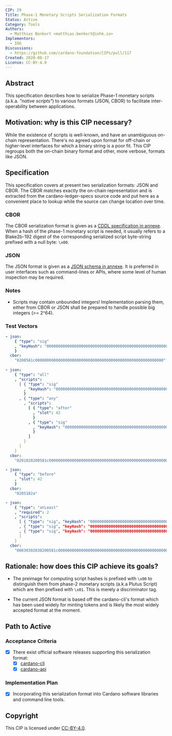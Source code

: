 ```yaml
---
CIP: 29
Title: Phase-1 Monetary Scripts Serialization Formats
Status: Active
Category: Tools
Authors:
  - Matthias Benkort <matthias.benkort@iohk.io>
Implementors:
  - IOG
Discussions:
  - https://github.com/cardano-foundation/CIPs/pull/117
Created: 2020-08-17
License: CC-BY-4.0
---
```


## Abstract

This specification describes how to serialize Phase-1 monetary scripts (a.k.a. _"native scripts"_) to various formats (JSON, CBOR) to facilitate inter-operability between applications.

## Motivation: why is this CIP necessary?

While the existence of scripts is well-known, and have an unambiguous on-chain representation. There's no agreed upon format for off-chain or higher-level interfaces for which a binary string is a poor fit. This CIP regroups both the on-chain binary format and other, more verbose, formats like JSON.

## Specification

This specification covers at present two serialization formats: JSON and CBOR. The CBOR matches exactly the on-chain representation and is extracted from the cardano-ledger-specs source code and put here as a convenient place to lookup while the source can change location over time.

### CBOR

The CBOR serialization format is given as a [CDDL specification in annexe](./phase-1-monetary-scripts.cddl). When a hash of the phase-1 monetary script is needed, it usually refers to a Blake2b-192 digest of the corresponding serialized script byte-string prefixed with a null byte: `\x00`.

### JSON

The JSON format is given as a [JSON schema in annexe](./phase-1-monetary-scripts.json). It is preferred in user interfaces such as command-lines or APIs, where some level of human inspection may be required.

### Notes

- Scripts may contain unbounded integers! Implementation parsing them, either from CBOR or JSON shall be prepared to handle possible big integers (>= 2^64).

### Test Vectors

```yaml
- json:
    { "type": "sig"
    , "keyHash": "00000000000000000000000000000000000000000000000000000000"
    }
  cbor:
    "8200581c00000000000000000000000000000000000000000000000000000000"
    
- json:
    { "type": "all"
    , "scripts":
      [ { "type": "sig"
        , "keyHash": "00000000000000000000000000000000000000000000000000000000"
        }
      , { "type": "any"
        , "scripts":
          [ { "type": "after"
            , "slot": 42
            }
          , { "type": "sig"
            , "keyHash": "00000000000000000000000000000000000000000000000000000001"
            }
          ]
        }
      ]
    }
  cbor:
    "8201828200581c000000000000000000000000000000000000000000000000000000008202828204182a8200581c00000000000000000000000000000000000000000000000000000001"

- json:
    { "type": "before"
    , "slot": 42
    }
  cbor:
    "8205182a"

- json:
    { "type": "atLeast"
    , "required": 2
    , "scripts":
      [ { "type": "sig", "keyHash": "00000000000000000000000000000000000000000000000000000000" }
      , { "type": "sig", "keyHash": "00000000000000000000000000000000000000000000000000000001" }
      , { "type": "sig", "keyHash": "00000000000000000000000000000000000000000000000000000002" }
      ]
    }
  cbor:
    "00830302838200581c000000000000000000000000000000000000000000000000000000008200581c000000000000000000000000000000000000000000000000000000018200581c00000000000000000000000000000000000000000000000000000002"
```

## Rationale: how does this CIP achieve its goals?

- The preimage for computing script hashes is prefixed with `\x00` to distinguish them from phase-2 monetary scripts (a.k.a Plutus Script) which are then prefixed with `\x01`. This is merely a discriminator tag.

- The current JSON format is based off the cardano-cli's format which has been used widely for minting tokens and is likely the most widely accepted format at the moment.

## Path to Active

### Acceptance Criteria

- [x] There exist official software releases supporting this serialization format:
  - [x] [cardano-cli](https://github.com/IntersectMBO/cardano-cli)
  - [x] [cardano-api](https://github.com/IntersectMBO/cardano-api)

### Implementation Plan

  - [x] Incorporating this serialization format into Cardano software libraries and command line tools.

## Copyright

This CIP is licensed under [CC-BY-4.0](https://creativecommons.org/licenses/by/4.0/legalcode).

